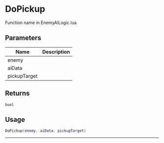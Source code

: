 # DoPickup

Function name in EnemyAILogic.lua

## Parameters

| Name         | Description |
| ------------ | ----------- |
| enemy        |             |
| aiData       |             |
| pickupTarget |             |

## Returns

`bool`

## Usage

```lua
DoPickup(enemy, aiData, pickupTarget)
```

---
